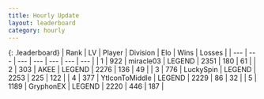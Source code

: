 ```yaml
---
title: Hourly Update
layout: leaderboard
category: hourly
---
```


{: .leaderboard}
| Rank | LV | Player | Division | Elo | Wins | Losses |
| --- | --- | --- | --- | --- | --- | --- |
| <span data-change="0">1</span> | 922 | <span title="ID: 416373">miracle03</span> | LEGEND | <span data-change="0">2351</span> | <span data-change="0">180</span> | <span data-change="0">61</span> |
| <span data-change="0">2</span> | 303 | <span title="ID: 455100">AKEE</span> | LEGEND | <span data-change="0">2276</span> | <span data-change="0">136</span> | <span data-change="0">49</span> |
| <span data-change="0">3</span> | 776 | <span title="ID: 498412">LuckySpin</span> | LEGEND | <span data-change="0">2253</span> | <span data-change="0">225</span> | <span data-change="0">122</span> |
| <span data-change="0">4</span> | 377 | <span title="ID: 108623">YtIconToMiddle</span> | LEGEND | <span data-change="0">2229</span> | <span data-change="0">86</span> | <span data-change="0">32</span> |
| <span data-change="0">5</span> | 1189 | <span title="ID: 315148">GryphonEX</span> | LEGEND | <span data-change="0">2220</span> | <span data-change="0">446</span> | <span data-change="0">187</span> |